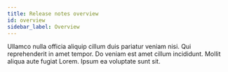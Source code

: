 ```yaml
---
title: Release notes overview
id: overview
sidebar_label: Overview
---
```


Ullamco nulla officia aliquip cillum duis pariatur veniam nisi. Qui reprehenderit in amet tempor. Do veniam est amet cillum incididunt. Mollit aliqua aute fugiat Lorem. Ipsum ea voluptate sunt sit.

